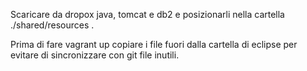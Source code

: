 Scaricare da dropox java, tomcat e db2 e posizionarli nella cartella ./shared/resources .

Prima di fare vagrant up copiare i file fuori dalla cartella di eclipse per evitare di sincronizzare con git file inutili.
